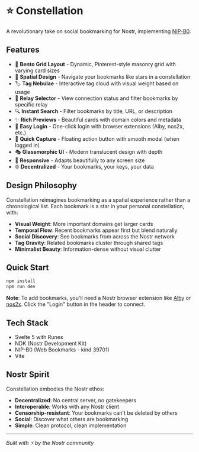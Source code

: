 # ⭐ Constellation

A revolutionary take on social bookmarking for Nostr, implementing [NIP-B0](https://nips.nostr.com/B0).

## Features

- 🎨 **Bento Grid Layout** - Dynamic, Pinterest-style masonry grid with varying card sizes
- 🌌 **Spatial Design** - Navigate your bookmarks like stars in a constellation
- 🏷️ **Tag Nebulae** - Interactive tag cloud with visual weight based on usage
- 🔌 **Relay Selector** - View connection status and filter bookmarks by specific relay
- 🔍 **Instant Search** - Filter bookmarks by title, URL, or description
- ✨ **Rich Previews** - Beautiful cards with domain colors and metadata
- 🔑 **Easy Login** - One-click login with browser extensions (Alby, nos2x, etc.)
- 🚀 **Quick Capture** - Floating action button with smooth modal (when logged in)
- 🎭 **Glassmorphic UI** - Modern translucent design with depth
- 📱 **Responsive** - Adapts beautifully to any screen size
- 🌐 **Decentralized** - Your bookmarks, your keys, your data

## Design Philosophy

Constellation reimagines bookmarking as a spatial experience rather than a chronological list. Each bookmark is a star in your personal constellation, with:

- **Visual Weight**: More important domains get larger cards
- **Temporal Flow**: Recent bookmarks appear first but blend naturally
- **Social Discovery**: See bookmarks from across the Nostr network
- **Tag Gravity**: Related bookmarks cluster through shared tags
- **Minimalist Beauty**: Information-dense without visual clutter

## Quick Start

```bash
npm install
npm run dev
```

**Note**: To add bookmarks, you'll need a Nostr browser extension like [Alby](https://getalby.com/) or [nos2x](https://github.com/fiatjaf/nos2x). Click the "Login" button in the header to connect.

## Tech Stack

- Svelte 5 with Runes
- NDK (Nostr Development Kit)
- NIP-B0 (Web Bookmarks - kind 39701)
- Vite

## Nostr Spirit

Constellation embodies the Nostr ethos:
- **Decentralized**: No central server, no gatekeepers
- **Interoperable**: Works with any Nostr client
- **Censorship-resistant**: Your bookmarks can't be deleted by others
- **Social**: Discover what others are bookmarking
- **Simple**: Clean protocol, clean implementation

---

*Built with ⚡ by the Nostr community*
